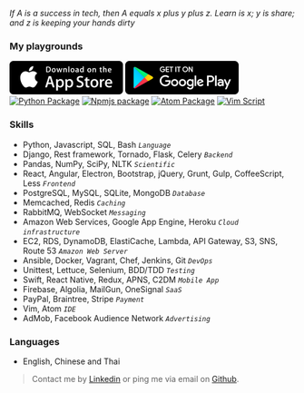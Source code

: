 *If A is a success in tech, then A equals x plus y plus z. Learn is x; y is share; and z is keeping your hands dirty*

### My playgrounds

[![App Store](app-store.png "App Store")](https://itunes.apple.com/us/developer/kf-pun/id1116896894)
[![Play Store](google-play.png "Google Play")](https://play.google.com/store/apps/developer?id=Kf)
<a href="https://pypi.python.org/pypi/django-simple-cache-admin/0.1.2"><img src="https://upload.wikimedia.org/wikipedia/commons/thumb/c/c3/Python-logo-notext.svg/1024px-Python-logo-notext.svg.png" alt="Python Package" width="100"></a>
<a href="https://www.npmjs.com/~kf"><img src="https://cldup.com/Rg6WLgqccB.svg" alt="Npmjs package" width="100"></a>
<a href="https://atom.io/users/7kfpun"><img src="https://assets-cdn.github.com/images/modules/site/atom_logo.png" alt="Atom Package" width="100"></a>
<a href="http://www.vim.org/account/profile.php?user_id=69682"><img src="https://upload.wikimedia.org/wikipedia/commons/4/4f/Icon-Vim.svg" alt="Vim Script" width="100"></a>

### Skills

* Python, Javascript, SQL, Bash *`Language`*
* Django, Rest framework, Tornado, Flask, Celery *`Backend`*
* Pandas, NumPy, SciPy, NLTK *`Scientific`*
* React, Angular, Electron, Bootstrap, jQuery, Grunt, Gulp, CoffeeScript, Less *`Frontend`*
* PostgreSQL, MySQL, SQLite, MongoDB *`Database`*
* Memcached, Redis *`Caching`*
* RabbitMQ, WebSocket *`Messaging`*
* Amazon Web Services, Google App Engine, Heroku *`Cloud infrastructure`*
* EC2, RDS, DynamoDB, ElastiCache, Lambda, API Gateway, S3, SNS, Route 53 *`Amazon Web Server`*
* Ansible, Docker, Vagrant, Chef, Jenkins, Git *`DevOps`*
* Unittest, Lettuce, Selenium, BDD/TDD *`Testing`*
* Swift, React Native, Redux, APNS, C2DM *`Mobile App`*
* Firebase, Algolia, MailGun, OneSignal *`SaaS`*
* PayPal, Braintree, Stripe *`Payment`*
* Vim, Atom *`IDE`*
* AdMob, Facebook Audience Network *`Advertising`*

### Languages

* English, Chinese and Thai

> Contact me by [Linkedin](https://linkedin.com/in/7kfpun) or ping me via email on [Github](https://github.com/7kfpun).
